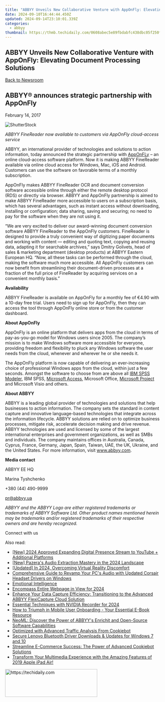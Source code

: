 ```yaml
---
title: "ABBYY Unveils New Collaborative Venture with AppOnFly: Elevating Document Processing Solutions"
date: 2024-09-10T16:44:44.450Z
updated: 2024-09-14T23:10:01.339Z
categories:
  - abbyy
thumbnail: https://thmb.techidaily.com/0608abec5e89fbdabfc438dbc05f250f26c6343ebf5ad117060d9466fac18ee3.jpg
---
```


## ABBYY Unveils New Collaborative Venture with AppOnFly: Elevating Document Processing Solutions

[Back to Newsroom](https://tools.techidaily.com/abbyy/products/)

## ABBYY® announces strategic partnership with AppOnFly

February 14, 2017

![ShutterStock](https://content.abbyy.com/-/media/project/abbyy/abbyy/branchtemplates/shutterstock_1272462163_1296-x-729.jpg?h=729&iar=0&w=1296)

_ABBYY FineReader now available to customers via AppOnFly cloud-access service_

ABBYY, an international provider of technologies and solutions to action information, today announced the strategic partnership with [AppOnFLy](https://www.apponfly.com/en/) – an online cloud-access software platform. Now it is making ABBYY FineReader available via online cloud access for Windows, Mac, iOS and Android. Сustomers can use the software on favorable terms of a monthly subscription.

AppOnFly makes ABBYY FineReader OCR and document conversion software accessible online through either the remote desktop protocol (RDS) or directly via browser. ABBYY and AppOnFly partnership is aimed to make ABBYY FineReader more accessible to users on a subscription basis, which has several advantages, such as instant access without downloading, installing or configuration; data sharing, saving and securing; no need to pay for the software when they are not using it.

“We are very excited to deliver our award-winning document conversion software ABBYY FineReader to the AppOnFly customers. FineReader is designed to provide a truly convenient way of digitizing paper documents and working with content — editing and quoting text, copying and reusing data, adapting it for searchable archives,” says Dmitry Golivets, head of sales & marketing department (desktop products) at ABBYY Eastern European HQ. “Now, all these tasks can be performed through the cloud, making the software much more accessible. All AppOnFly customers can now benefit from streamlining their document-driven processes at a fraction of the full price of FineReader by acquiring services on a convenient monthly basis.”

**Availability**

ABBYY FineReader is available on AppOnFly for a monthly fee of €4.90 with a 10-day free trial. Users need to sign up for AppOnFly, then they can access the tool through AppOnFly online store or from the customer dashboard.

**About AppOnFly**

AppOnFly is an online platform that delivers apps from the cloud in terms of pay-as-you-go model for Windows users since 2005\. The company’s mission is to make Windows software more accessible for everyone, providing freedom and flexibility to pluck any Windows software the user needs from the cloud, whenever and wherever he or she needs it.

The AppOnFly platform is now capable of delivering an ever-increasing choice of professional Windows apps from the cloud, within just a few seconds. Amongst the software to choose from are above all [IBM SPSS Modeler](https://www.apponfly.com/en/ibm-spss-modeler?utm%5Fsource=PR-Einpresswire&utm%5Fmedium=pr&utm%5Fterm=Modeler&utm%5Fcampaign=ABBYY%20Einpresswire), IBM SPSS, [Microsoft Access](https://www.apponfly.com/en/microsoft-access-2016?utm%5Fsource=PR-Einpresswire&utm%5Fmedium=pr&utm%5Fterm=MSAccess&utm%5Fcampaign=ABBYY%20Einpresswire), Microsoft Office, [Microsoft Project](https://www.apponfly.com/en/microsoft-project-standard-2016?utm%5Fsource=PR-Einpresswire&utm%5Fmedium=pr&utm%5Fterm=MSProject&utm%5Fcampaign=ABBYY%20Einpresswire) and Microsoft Visio and others.

**About ABBYY**

ABBYY is a leading global provider of technologies and solutions that help businesses to action information. The company sets the standard in content capture and innovative language-based technologies that integrate across the information lifecycle. ABBYY solutions are relied on to optimize business processes, mitigate risk, accelerate decision making and drive revenue. ABBYY technologies are used and licensed by some of the largest international enterprises and government organizations, as well as SMBs and individuals. The company maintains offices in Australia, Canada, Cyprus, France, Germany, Japan, Spain, Taiwan, UAE, the UK, Ukraine, and the United States. For more information, visit www.abbyy.com.

**Media contact**

ABBYY EE HQ

Marina Tyshchenko

+380 (44) 490-9999

pr@abbyy.ua

_ABBYY and the ABBYY Logo are either registered trademarks or trademarks of ABBYY Software Ltd. Other product names mentioned herein may be trademarks and/or registered trademarks of their respective owners and are hereby recognized._

Connect with us

<ins class="adsbygoogle"
     style="display:block"
     data-ad-format="autorelaxed"
     data-ad-client="ca-pub-7571918770474297"
     data-ad-slot="1223367746"></ins>

<ins class="adsbygoogle"
     style="display:block"
     data-ad-client="ca-pub-7571918770474297"
     data-ad-slot="8358498916"
     data-ad-format="auto"
     data-full-width-responsive="true"></ins>

<span class="atpl-alsoreadstyle">Also read:</span>
<div><ul>
<li><a href="https://youtube-sure.techidaily.com/024-approved-expanding-digital-presence-stream-to-youtube-plus-additional-platforms/"><u>[New] 2024 Approved Expanding Digital Presence Stream to YouTube + Additional Platforms</u></a></li>
<li><a href="https://fox-hovers.techidaily.com/new-pazeras-audio-extraction-mastery-in-the-2024-landscape/"><u>[New] Pazera's Audio Extraction Mastery in the 2024 Landscape</u></a></li>
<li><a href="https://fox-glue.techidaily.com/updated-in-2024-overcoming-virtual-reality-discomfort/"><u>[Updated] In 2024, Overcoming Virtual Reality Discomfort</u></a></li>
<li><a href="https://win-amazing.techidaily.com/comprehensive-guide-to-revamp-your-pcs-audio-with-updated-corsair-headset-drivers-on-windows/"><u>Comprehensive Guide to Revamp Your PC's Audio with Updated Corsair Headset Drivers on Windows</u></a></li>
<li><a href="https://solve-popular.techidaily.com/emotional-intelligence/"><u>Emotional Intelligence</u></a></li>
<li><a href="https://digital-screen-recording.techidaily.com/encompass-entire-webpage-in-view-for-2024/"><u>Encompass Entire Webpage in View for 2024</u></a></li>
<li><a href="https://solve-popular.techidaily.com/enhance-your-data-capture-efficiency-transitioning-to-the-advanced-abbyy-flexicapture-cloud-solution/"><u>Enhance Your Data Capture Efficiency: Transitioning to the Advanced ABBYY FlexiCapture Cloud Solution</u></a></li>
<li><a href="https://remote-screen-capture.techidaily.com/essential-techniques-with-nvidia-recorder-for-2024/"><u>Essential Techniques with NVIDIA Recorder for 2024</u></a></li>
<li><a href="https://solve-popular.techidaily.com/how-to-triumph-in-mobile-user-onboarding-your-essential-e-book-resource/"><u>How to Triumph in Mobile User Onboarding - Your Essential E-Book Resource</u></a></li>
<li><a href="https://solve-popular.techidaily.com/neoml-discover-the-power-of-abbyys-enrichit-and-open-source-software-capabilities/"><u>NeoML: Discover the Power of ABBYY's Enrichit and Open-Source Software Capabilities</u></a></li>
<li><a href="https://solve-popular.techidaily.com/optimized-with-advanced-traffic-analysis-from-cookiebot/"><u>Optimized with Advanced Traffic Analysis From Cookiebot</u></a></li>
<li><a href="https://hardware-updates.techidaily.com/1722976766427-secure-lenovo-bluetooth-driver-downloads-and-updates-for-windows-7-and-10/"><u>Secure Lenovo Bluetooth Driver Downloads & Updates for Windows 7 and 10</u></a></li>
<li><a href="https://solve-popular.techidaily.com/streamline-e-commerce-success-the-power-of-advanced-cookiebot-solutions/"><u>Streamline E-Commerce Success: The Power of Advanced Cookiebot Solutions</u></a></li>
<li><a href="https://buynow-reviews.techidaily.com/transform-your-multimedia-experience-with-the-amazing-features-of-2019-apple-ipad-air/"><u>Transform Your Multimedia Experience with the Amazing Features of 2019 Apple iPad Air!</u></a></li>
</ul></div>

<!-- affiliate ads begin -->
<a href="https://25home.pxf.io/c/5597632/2123477/16836" target="_top" id="2123477">
  <img src="//a.impactradius-go.com/display-ad/16836-2123477" border="0" alt="https://techidaily.com" width="300" height="90"/>
</a>
<img height="0" width="0" src="https://25home.pxf.io/i/5597632/2123477/16836" style="position:absolute;visibility:hidden;" border="0" />
<!-- affiliate ads end -->

